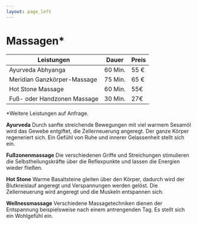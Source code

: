 ```yaml
---
layout: page_left
---
```


# Massagen*

| Leistungen          | Dauer 	| Preis 	|
|--------|-------|-------|
| Ayurveda Abhyanga 	| 60 Min.	| 55 €    	|
| Meridian Ganzkörper-Massage   	| 75 Min.	| 65 €    	|
| Hot Stone Massage       	| 60 Min.	| 55€    	|
| Fuß- oder Handzonen Massage  	| 30 Min.	| 27€    	|


*Weitere Leistungen auf Anfrage. 


**Ayurveda**
Durch sanfte streichende Bewegungen mit viel warmem Sesamöl wird das Gewebe entgiftet, die Zellerneuerung angeregt. Der ganze Körper regeneriert sich. Ein Gefühl von Ruhe und innerer Gelassenheit stellt sich ein.


**Fußzonenmassage**
Die verschiedenen Griffe und Streichungen stimulieren die Selbstheilungskräfte über die Reflexpunkte und lassen die Energien wieder fließen.


**Hot Stone**
Warme Basaltsteine gleiten über den Körper, dadurch wird der Blutkreislauf angeregt und Verspannungen werden gelöst. Die Zellerneuerung wird angeregt und die Muskeln entspannen sich.

**Wellnessmassage**
Verschiedene Massagetechniken dienen der Entspannung beispielsweise nach einem antrengenden Tag. Es stellt sich ein Wohlgefühl ein.
